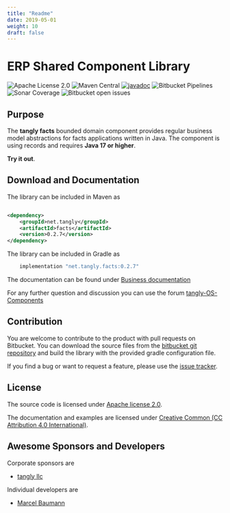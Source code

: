 ```yaml
---
title: "Readme"
date: 2019-05-01
weight: 10
draft: false
---
```


# ERP Shared Component Library

![Apache License 2.0](https://img.shields.io/badge/license-Apache%202-blue.svg)
![Maven Central](https://img.shields.io/maven-central/v/net.tangly/facts.svg)
[![javadoc](https://javadoc.io/badge2/net.tangly/bus/javadoc.svg)](https://javadoc.io/doc/net.tangly.facts/)
![Bitbucket Pipelines](https://img.shields.io/bitbucket/pipelines/tangly-team/tangly-os.svg)
![Sonar Coverage](https://img.shields.io/sonar/https/sonarcloud.io/tangly-os-at-tangly.net/coverage.svg)
![Bitbucket open issues](https://img.shields.io/bitbucket/issues-raw/tangly/tangly-os.svg)

## Purpose

The **tangly facts** bounded domain component provides regular business model abstractions for facts applications written in Java.
The component is using records and requires **Java 17 or higher**.

**Try it out**.

## Download and Documentation

The library can be included in Maven as

```xml

<dependency>
    <groupId>net.tangly</groupId>
    <artifactId>facts</artifactId>
    <version>0.2.7</version>
</dependency>
```

The library can be included in Gradle as

```groovy
    implementation "net.tangly.facts:0.2.7"
```

The documentation can be found under [Business documentation](https://tangly-team.bitbucket.io/docs/erp/shared/)

For any further question and discussion you can use the forum [tangly-OS-Components](https://groups.google.com/g/tangly-os-components)

## Contribution

You are welcome to contribute to the product with pull requests on Bitbucket. You can download the source files from the
[bitbucket git repository](https://bitbucket.org/tangly-team/tangly-os.git) and build the library with the provided gradle configuration file.

If you find a bug or want to request a feature, please use the [issue tracker](https://bitbucket.org/tangly-team/tangly-os/issues).

## License

The source code is licensed under [Apache license 2.0](https://www.apache.org/licenses/LICENSE-2.0).

The documentation and examples are licensed under [Creative Common (CC Attribution 4.0 International)](https://creativecommons.org/licenses/by/4.0/).

## Awesome Sponsors and Developers

Corporate sponsors are

* [tangly llc](https://www.tangly.net)

Individual developers are

* [Marcel Baumann](https://linkedin.com/in/marcelbaumann)

